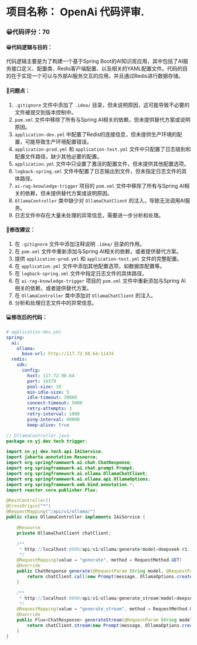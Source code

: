 # 项目名称： OpenAi 代码评审.
### 😀代码评分：70
#### 😀代码逻辑与目的：
代码逻辑主要是为了构建一个基于Spring Boot的AI知识库应用，其中包括了AI服务接口定义、配置类、Redis客户端配置、以及相关的YAML配置文件。代码的目的在于实现一个可以与外部AI服务交互的应用，并且通过Redis进行数据存储。

#### 🤔问题点：
1. `.gitignore` 文件中添加了 `.idea/` 目录，但未说明原因，这可能导致不必要的文件被提交到版本控制中。
2. `pom.xml` 文件中移除了所有与Spring AI相关的依赖，但未提供替代方案或说明原因。
3. `application-dev.yml` 中配置了Redis的连接信息，但未提供生产环境的配置，可能导致生产环境配置错误。
4. `application-prod.yml` 和 `application-test.yml` 文件中只配置了日志级别和配置文件路径，缺少其他必要的配置。
5. `application.yml` 文件中只设置了激活的配置文件，但未提供其他配置选项。
6. `logback-spring.xml` 文件中配置了日志输出到文件，但未指定日志文件的具体路径。
7. `ai-rag-knowledge-trigger` 项目的 `pom.xml` 文件中移除了所有与Spring AI相关的依赖，但未提供替代方案或说明原因。
8. `OllamaController` 类中缺少对 `OllamaChatClient` 的注入，导致无法调用AI服务。
9. 日志文件中存在大量未处理的异常信息，需要进一步分析和处理。

#### 🎯修改建议：
1. 在 `.gitignore` 文件中添加注释说明 `.idea/` 目录的作用。
2. 在 `pom.xml` 文件中重新添加与Spring AI相关的依赖，或者提供替代方案。
3. 提供 `application-prod.yml` 和 `application-test.yml` 文件的完整配置。
4. 在 `application.yml` 文件中添加其他配置选项，如数据库配置等。
5. 在 `logback-spring.xml` 文件中指定日志文件的具体路径。
6. 在 `ai-rag-knowledge-trigger` 项目的 `pom.xml` 文件中重新添加与Spring AI相关的依赖，或者提供替代方案。
7. 在 `OllamaController` 类中添加对 `OllamaChatClient` 的注入。
8. 分析和处理日志文件中的异常信息。

#### 💻修改后的代码：
```yaml
# application-dev.yml
spring:
  ai:
    ollama:
      base-url: http://117.72.98.64:11434
  redis:
    sdk:
      config:
        host: 117.72.98.64
        port: 16379
        pool-size: 10
        min-idle-size: 5
        idle-timeout: 30000
        connect-timeout: 5000
        retry-attempts: 3
        retry-interval: 1000
        ping-interval: 60000
        keep-alive: true
```

```java
// OllamaController.java
package cn.yj.dev.tech.trigger;

import cn.yj.dev.tech.api.IAiService;
import jakarta.annotation.Resource;
import org.springframework.ai.chat.ChatResponse;
import org.springframework.ai.chat.prompt.Prompt;
import org.springframework.ai.ollama.OllamaChatClient;
import org.springframework.ai.ollama.api.OllamaOptions;
import org.springframework.web.bind.annotation.*;
import reactor.core.publisher.Flux;

@RestController()
@CrossOrigin("*")
@RequestMapping("/api/v1/ollama/")
public class OllamaController implements IAiService {

    @Resource
    private OllamaChatClient chatClient;

    /**
     * http://localhost:8090/api/v1/ollama/generate?model=deepseek-r1:1.5b&message=1+1
     */
    @RequestMapping(value = "generate", method = RequestMethod.GET)
    @Override
    public ChatResponse generate(@RequestParam String model, @RequestParam String message) {
        return chatClient.call(new Prompt(message, OllamaOptions.create().withModel(model)));
    }

    /**
     * http://localhost:8090/api/v1/ollama/generate_stream?model=deepseek-r1:1.5b&message=hi
     */
    @RequestMapping(value = "generate_stream", method = RequestMethod.GET)
    @Override
    public Flux<ChatResponse> generateStream(@RequestParam String model, @RequestParam String message) {
        return chatClient.stream(new Prompt(message, OllamaOptions.create().withModel(model)));
    }
}
```